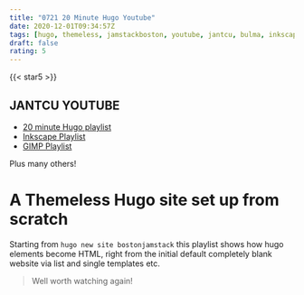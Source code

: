 ```yaml
---
title: "0721 20 Minute Hugo Youtube"
date: 2020-12-01T09:34:57Z
tags: [hugo, themeless, jamstackboston, youtube, jantcu, bulma, inkscape, GIMP]
draft: false
rating: 5
---
```

{{< star5 >}}
## JANTCU YOUTUBE

* [20 minute Hugo playlist](https://www.youtube.com/watch?v=u53xfby0EYI&list=PLbWvcwWtuDm1OpcbohZTOwwzmc8SMmlBD)
* [Inkscape Playlist](https://www.youtube.com/watch?v=GK-aAhum1NU&list=PLbWvcwWtuDm09M153pcx3-Q4iHIMnwcYk)
* [GIMP Playlist](https://www.youtube.com/watch?v=L7zlQPSZJdk&list=PLbWvcwWtuDm2Qu9dKttIReXTfCh5z_6w5)

Plus many others!

# A Themeless Hugo site set up from scratch

Starting from `hugo new site bostonjamstack` this playlist shows how hugo elements become HTML, right from the initial default completely blank website via list and single templates etc.

> Well worth watching again!